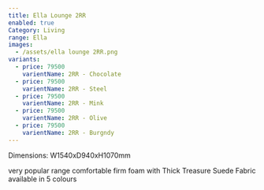 ```yaml
---
title: Ella Lounge 2RR
enabled: true
Category: Living
range: Ella
images:
  - /assets/ella lounge 2RR.png
variants:
  - price: 79500
    varientName: 2RR - Chocolate
  - price: 79500
    varientName: 2RR - Steel
  - price: 79500
    varientName: 2RR - Mink
  - price: 79500
    varientName: 2RR - Olive
  - price: 79500
    varientName: 2RR - Burgndy
---
```


Dimensions: W1540xD940xH1070mm

very popular range comfortable firm foam with Thick Treasure Suede Fabric available in 5 colours